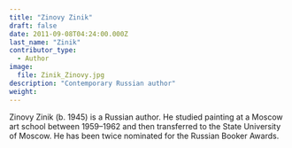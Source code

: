 ```yaml
---
title: "Zinovy Zinik"
draft: false
date: 2011-09-08T04:24:00.000Z
last_name: "Zinik"
contributor_type:
  - Author
image:
  file: Zinik_Zinovy.jpg
description: "Contemporary Russian author"
weight:
---
```


Zinovy Zinik (b. 1945) is a Russian author. He studied painting at a Moscow art school between 1959–1962 and then transferred to the State University of Moscow. He has been twice nominated for the Russian Booker Awards.

